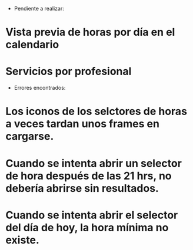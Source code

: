 - Pendiente a realizar:
#   Vista previa de horas por día en el calendario
#   Servicios por profesional

<!-- --- -->

- Errores encontrados:
#   Los iconos de los selctores de horas a veces tardan unos frames en cargarse.
#   Cuando se intenta abrir un selector de hora después de las 21 hrs, no debería abrirse sin resultados.
#   Cuando se intenta abrir el selector del día de hoy, la hora mínima no existe.